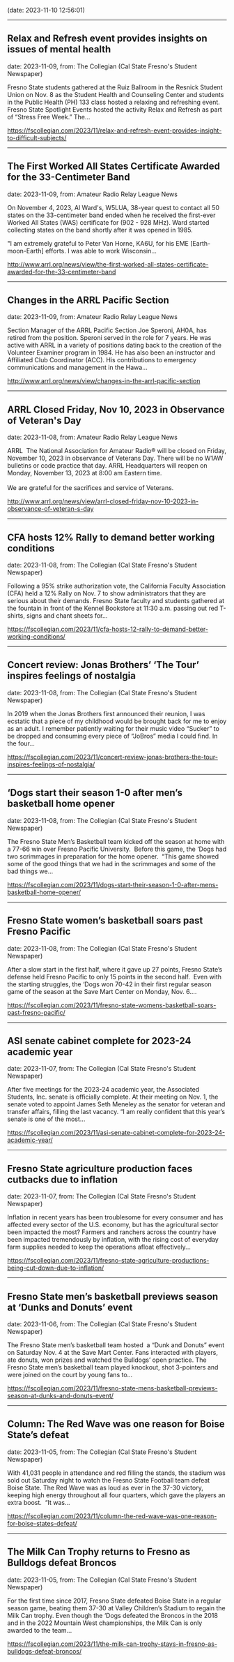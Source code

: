 
(date: 2023-11-10 12:56:01)

---

## Relax and Refresh event provides insights on issues of mental health

date: 2023-11-09, from: The Collegian (Cal State Fresno's Student Newspaper)

Fresno State students gathered at the Ruiz Ballroom in the Resnick Student Union on Nov. 8 as the Student Health and Counseling Center and students in the Public Health (PH) 133 class hosted a relaxing and refreshing event. Fresno State Spotlight Events hosted the activity Relax and Refresh as part of “Stress Free Week.” The... 

<https://fscollegian.com/2023/11/relax-and-refresh-event-provides-insight-to-difficult-subjects/>

---

## The First Worked All States Certificate Awarded for the 33-Centimeter Band

date: 2023-11-09, from: Amateur Radio Relay League News

<p>On November 4, 2023, Al Ward's, W5LUA, 38-year quest to contact all 50 states on the 33-centimeter band ended when he received the first-ever Worked All States (WAS) certificate for (902 - 928 MHz). Ward started collecting states on the band shortly after it was opened in 1985.</p><p>"I am extremely grateful to Peter Van Horne, KA6U, for his EME [Earth-moon-Earth] efforts. I was able to work Wisconsin...</p> 

<http://www.arrl.org/news/view/the-first-worked-all-states-certificate-awarded-for-the-33-centimeter-band>

---

## Changes in the ARRL Pacific Section

date: 2023-11-09, from: Amateur Radio Relay League News

<p><span>Section Manager of the ARRL Pacific Section Joe Speroni, AH0A, has retired from the position. Speroni served in the role for 7 years. He was active with ARRL in a variety of positions dating back to the creation of the Volunteer Examiner program in 1984. He has also been an instructor and Affiliated Club Coordinator (ACC). His contributions to emergency communications and management in the Hawa...</span></p> 

<http://www.arrl.org/news/view/changes-in-the-arrl-pacific-section>

---

## ARRL Closed Friday, Nov 10, 2023 in Observance of Veteran's Day

date: 2023-11-08, from: Amateur Radio Relay League News

<p>ARRL  The National Association for Amateur Radio® will be closed on Friday, November 10, 2023 in observance of Veterans Day. There will be no W1AW bulletins or code practice that day. ARRL Headquarters will reopen on Monday, November 13, 2023 at 8:00 am Eastern time. <br /><br />We are grateful for the sacrifices and service of Veterans. </p> 

<http://www.arrl.org/news/view/arrl-closed-friday-nov-10-2023-in-observance-of-veteran-s-day>

---

## CFA hosts 12% Rally to demand better working conditions

date: 2023-11-08, from: The Collegian (Cal State Fresno's Student Newspaper)

Following a 95% strike authorization vote, the California Faculty Association (CFA) held a 12% Rally on Nov. 7 to show administrators that they are serious about their demands. Fresno State faculty and students gathered at the fountain in front of the Kennel Bookstore at 11:30 a.m. passing out red T-shirts, signs and chant sheets for... 

<https://fscollegian.com/2023/11/cfa-hosts-12-rally-to-demand-better-working-conditions/>

---

## Concert review: Jonas Brothers’ ‘The Tour’ inspires feelings of nostalgia

date: 2023-11-08, from: The Collegian (Cal State Fresno's Student Newspaper)

In 2019 when the Jonas Brothers first announced their reunion, I was ecstatic that a piece of my childhood would be brought back for me to enjoy as an adult. I remember patiently waiting for their music video “Sucker” to be dropped and consuming every piece of “JoBros” media I could find. In the four... 

<https://fscollegian.com/2023/11/concert-review-jonas-brothers-the-tour-inspires-feelings-of-nostalgia/>

---

## ‘Dogs start their season 1-0 after men’s basketball home opener

date: 2023-11-08, from: The Collegian (Cal State Fresno's Student Newspaper)

The Fresno State Men&#8217;s Basketball team kicked off the season at home with a 77-66 win over Fresno Pacific University.  Before this game, the ‘Dogs had two scrimmages in preparation for the home opener.  “This game showed some of the good things that we had in the scrimmages and some of the bad things we... 

<https://fscollegian.com/2023/11/dogs-start-their-season-1-0-after-mens-basketball-home-opener/>

---

## Fresno State women’s basketball soars past Fresno Pacific

date: 2023-11-08, from: The Collegian (Cal State Fresno's Student Newspaper)

After a slow start in the first half, where it gave up 27 points, Fresno State’s defense held Fresno Pacific to only 15 points in the second half.  Even with the starting struggles, the ‘Dogs won 70-42 in their first regular season game of the season at the Save Mart Center on Monday, Nov. 6.... 

<https://fscollegian.com/2023/11/fresno-state-womens-basketball-soars-past-fresno-pacific/>

---

## ASI senate cabinet complete for 2023-24 academic year

date: 2023-11-07, from: The Collegian (Cal State Fresno's Student Newspaper)

After five meetings for the 2023-24 academic year, the Associated Students, Inc. senate is officially complete. At their meeting on Nov. 1, the senate voted to appoint James Seth Meneley as the senator for veteran and transfer affairs, filling the last vacancy. “I am really confident that this year’s senate is one of the most... 

<https://fscollegian.com/2023/11/asi-senate-cabinet-complete-for-2023-24-academic-year/>

---

## Fresno State agriculture production faces cutbacks due to inflation

date: 2023-11-07, from: The Collegian (Cal State Fresno's Student Newspaper)

Inflation in recent years has been troublesome for every consumer and has affected every sector of the U.S. economy, but has the agricultural sector been impacted the most? Farmers and ranchers across the country have been impacted tremendously by inflation, with the rising cost of everyday farm supplies needed to keep the operations afloat effectively... 

<https://fscollegian.com/2023/11/fresno-state-agriculture-productions-being-cut-down-due-to-inflation/>

---

## Fresno State men’s basketball previews season at ‘Dunks and Donuts’ event

date: 2023-11-06, from: The Collegian (Cal State Fresno's Student Newspaper)

The Fresno State men’s basketball team hosted  a “Dunk and Donuts” event on Saturday Nov. 4 at the Save Mart Center. Fans interacted with players, ate donuts, won prizes and watched the Bulldogs’ open practice. The Fresno State men’s basketball team played knockout, shot 3-pointers and were joined on the court by young fans to... 

<https://fscollegian.com/2023/11/fresno-state-mens-basketball-previews-season-at-dunks-and-donuts-event/>

---

## Column: The Red Wave was one reason for Boise State’s defeat

date: 2023-11-05, from: The Collegian (Cal State Fresno's Student Newspaper)

With 41,031 people in attendance and red filling the stands, the stadium was sold out Saturday night to watch the Fresno State Football team defeat Boise State. The Red Wave was as loud as ever in the 37-30 victory, keeping high energy throughout all four quarters, which gave the players an extra boost.  “It was... 

<https://fscollegian.com/2023/11/column-the-red-wave-was-one-reason-for-boise-states-defeat/>

---

## The Milk Can Trophy returns to Fresno as Bulldogs defeat Broncos

date: 2023-11-05, from: The Collegian (Cal State Fresno's Student Newspaper)

For the first time since 2017, Fresno State defeated Boise State in a regular season game, beating them 37-30 at Valley Children’s Stadium to regain the Milk Can trophy. Even though the ‘Dogs defeated the Broncos in the 2018 and in the 2022 Mountain West championships, the Milk Can is only awarded to the team... 

<https://fscollegian.com/2023/11/the-milk-can-trophy-stays-in-fresno-as-bulldogs-defeat-broncos/>

